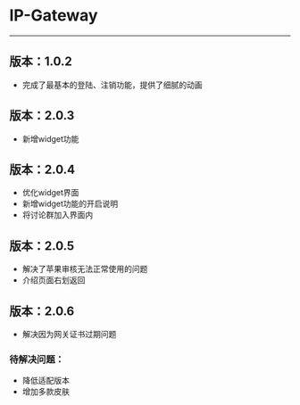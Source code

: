 # IP-Gateway
***
## 版本：1.0.2

* 完成了最基本的登陆、注销功能，提供了细腻的动画

## 版本：2.0.3 

* 新增widget功能

## 版本：2.0.4

* 优化widget界面
* 新增widget功能的开启说明
* 将讨论群加入界面内


## 版本：2.0.5
* 解决了苹果审核无法正常使用的问题
* 介绍页面右划返回

## 版本：2.0.6
* 解决因为网关证书过期问题


### 待解决问题：
* 降低适配版本 
* 增加多款皮肤
